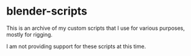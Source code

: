 # blender-scripts
This is an archive of my custom scripts that I use for various purposes, mostly for rigging.

I am not providing support for these scripts at this time.
